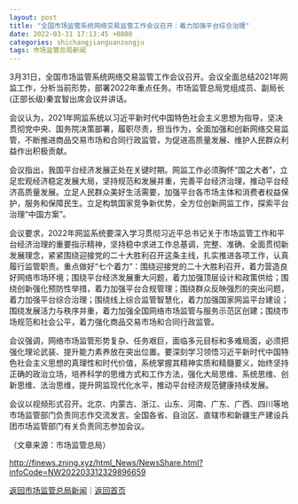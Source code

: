 ```yaml
---
layout: post
title: "全国市场监管系统网络交易监管工作会议召开：着力加强平台综合治理"
date: 2022-03-31 17:13:45 +0800
categories: shichangjianguanzongju
tags: 市场监管总局新闻
---
```

<p>3月31日，全国市场监管系统网络交易监管工作会议召开。会议全面总结2021年网监工作，分析当前形势，部署2022年重点任务。市场监管总局党组成员、副局长(正部长级)秦宜智出席会议并讲话。</p>
 <p>会议认为，2021年网监系统以习近平新时代中国特色社会主义思想为指导，坚决贯彻党中央、国务院决策部署，履职尽责，担当作为，全面加强和创新网络交易监管，不断推进商品交易市场和合同行政监管，为促进高质量发展、维护人民群众利益作出积极贡献。 </p>
 <p>会议指出，我国平台经济发展正处在关键时期。网监工作必须胸怀“国之大者”，立足宏观经济稳定发展大局，坚持规范和发展并重，完善平台经济治理，推动平台经济高质量发展。立足人民群众美好生活需要，加强平台各市场主体和消费者权益保护，服务和保障民生。立足构筑国家竞争新优势，全方位创新网监工作，探索平台治理“中国方案”。 </p>
 <p>会议要求，2022年网监系统要深入学习贯彻习近平总书记关于市场监管工作和平台经济治理的重要指示精神，坚持稳中求进工作总基调，完整、准确、全面贯彻新发展理念，紧紧围绕迎接党的二十大胜利召开这条主线，扎实推进各项工作，认真履行监管职责。重点做好“七个着力”：围绕迎接党的二十大胜利召开，着力营造良好网络市场环境；围绕平台经济发展重大问题，着力加强顶层设计和政策供给；围绕创新强化预防性举措，着力加强平台合规管理；围绕群众反映强烈的突出问题，着力加强平台综合治理；围绕线上综合监管智慧化，着力加强国家网监平台建设；围绕发展活力与秩序并重，着力加强全国网络市场监管与服务示范区创建；围绕市场规范和社会公平，着力强化商品交易市场和合同行政监管。 </p>
 <p>会议强调，网络市场监管形势复杂、任务艰巨，面临多元目标和多难局面，必须把强化理论武装、提升能力素养放在突出位置。要深刻学习领悟习近平新时代中国特色社会主义思想的真理性和时代价值，系统掌握其精神实质和精髓要义，始终坚持正确的政治立场，培养科学的思维方式和工作方法，强化大局思维、系统思维、创新思维、法治思维，提升网监现代化水平，推动平台经济规范健康持续发展。 </p>
 <p>会议以视频形式召开。北京、内蒙古、浙江、山东、河南、广东、广西、四川等地市场监管部门负责同志作交流发言。全国各省、自治区、直辖市和新疆生产建设兵团市场监管部门有关负责同志参加会议。 </p><p class="em_media">（文章来源：市场监管总局）</p>

<http://finews.zning.xyz/html_News/NewsShare.html?infoCode=NW202203312329896659>

[返回市场监管总局新闻](//finews.withounder.com/category/shichangjianguanzongju.html)｜[返回首页](//finews.withounder.com/)